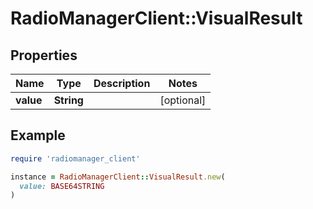 # RadioManagerClient::VisualResult

## Properties

| Name | Type | Description | Notes |
| ---- | ---- | ----------- | ----- |
| **value** | **String** |  | [optional] |

## Example

```ruby
require 'radiomanager_client'

instance = RadioManagerClient::VisualResult.new(
  value: BASE64STRING
)
```

